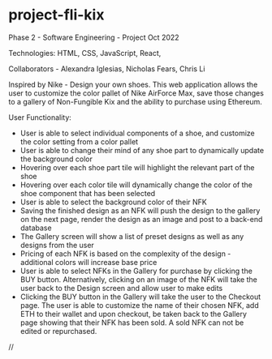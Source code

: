 # project-fli-kix

Phase 2 - Software Engineering - Project
Oct 2022

Technologies: HTML, CSS, JavaScript, React, 

Collaborators - Alexandra Iglesias, Nicholas Fears, Chris Li

Inspired by Nike - Design your own shoes. This web application allows the user to customize the color pallet of Nike AirForce Max, save those changes to a gallery of Non-Fungible Kix and the ability to purchase using Ethereum.

User Functionality:

* User is able to select individual components of a shoe, and customize the color setting from a color pallet
* User is able to change their mind of any shoe part to dynamically update the background color
* Hovering over each shoe part tile will highlight the relevant part of the shoe
* Hovering over each color tile will dynamically change the color of the shoe component that has been selected
* User is able to select the background color of their NFK
* Saving the finished design as an NFK will push the design to the gallery on the next page, render the design as an image and post to a back-end database
* The Gallery screen will show a list of preset designs as well as any designs from the user
* Pricing of each NFK is based on the complexity of the design - additional colors will increase base price
* User is able to select NFKs in the Gallery for purchase by clicking the BUY button. Alternatively, clicking on an image of the NFK will take the user back to the Design screen and allow user to make edits
* Clicking the BUY button in the Gallery will take the user to the Checkout page. The user is able to customize the name of their chosen NFK, add ETH to their wallet and upon checkout, be taken back to the Gallery page showing that their NFK has been sold. A sold NFK can not be edited or repurchased.

// 

